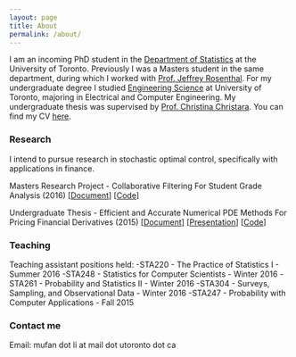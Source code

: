 ```yaml
---
layout: page
title: About
permalink: /about/
---
```


I am an incoming PhD student in the [Department of Statistics](http://www.utstat.utoronto.ca/) at the University of Toronto. Previously I was a Masters student in the same department, during which I worked with [Prof. Jeffrey Rosenthal](http://probability.ca/jeff/). For my undergraduate degree I studied [Engineering Science](http://engsci.utoronto.ca/) at University of Toronto, majoring in Electrical and Computer Engineering. My undergraduate thesis was supervised by [Prof. Christina Christara](http://www.cs.toronto.edu/~ccc/). You can find my CV [here](CV_Mufan_Li.pdf).

### Research

I intend to pursue research in stochastic optimal control, specifically with applications in finance.

Masters Research Project - Collaborative Filtering For Student Grade Analysis (2016) \[[Document](Mufan_Li_MSc_Report.pdf)\] \[[Code](https://github.com/mufan-li/sg)\]

Undergraduate Thesis - Efficient and Accurate Numerical PDE Methods For Pricing Financial Derivatives (2015) \[[Document](Mufan_Li_Undergrad_Thesis.pdf)\] \[[Presentation](Mufan_Li_Thesis_Presentation.pdf)\] \[[Code](https://github.com/mufan-li/PDE03)\]

### Teaching

Teaching assistant positions held:
-STA220 - The Practice of Statistics I - Summer 2016
-STA248 - Statistics for Computer Scientists - Winter 2016
-STA261 - Probability and Statistics II - Winter 2016
-STA304 - Surveys, Sampling, and Observational Data - Winter 2016
-STA247 - Probability with Computer Applications - Fall 2015 

### Contact me

Email: mufan dot li at mail dot utoronto dot ca
<!-- [email@domain.com](mailto:email@domain.com) -->